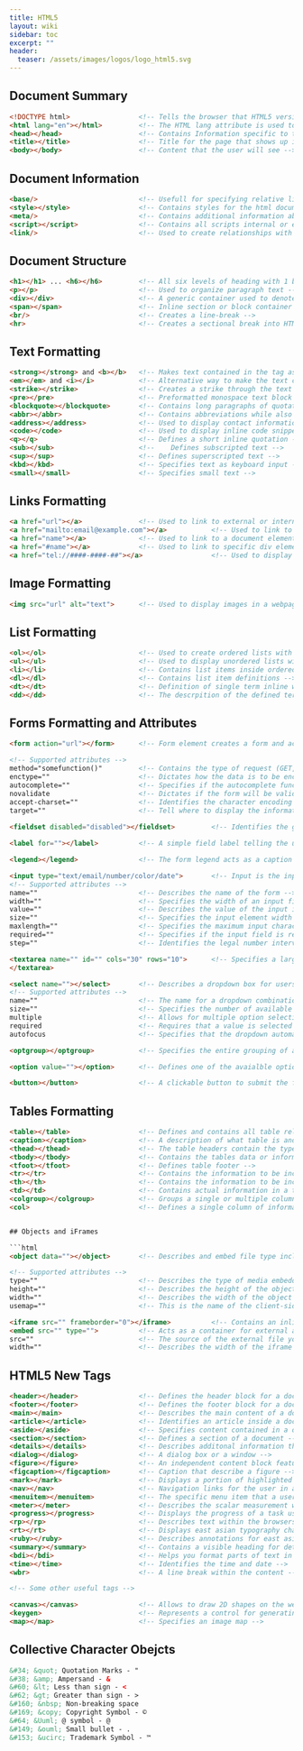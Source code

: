 ```yaml
---
title: HTML5
layout: wiki
sidebar: toc
excerpt: ""
header:
  teaser: /assets/images/logos/logo_html5.svg
---
```



## Document Summary

```html
<!DOCTYPE html>                 <!-- Tells the browser that HTML5 version of HTML to be recognized by the browser -->
<html lang="en"></html>         <!-- The HTML lang attribute is used to identify the language of text content on the web. This information helps search engines return language specific results, -->
<head></head>                   <!-- Contains Information specific to the page like title, styles and scripts -->
<title></title>                 <!-- Title for the page that shows up in the browser title bar -->
<body></body>                   <!-- Content that the user will see -->
```

## Document Information 

```html
<base/>                         <!-- Usefull for specifying relative links in a document -->
<style></style>                 <!-- Contains styles for the html document -->
<meta/>                         <!-- Contains additional information about the page, author, page description and other hidden page info -->
<script></script>               <!-- Contains all scripts internal or external -->
<link/>                         <!-- Used to create relationships with external pages and stylesheets -->
```


## Document Structure 

```html
<h1></h1> ... <h6></h6>         <!-- All six levels of heading with 1 being the most promiment and 6 being the least prominent -->
<p></p>                         <!-- Used to organize paragraph text -->
<div></div>                     <!-- A generic container used to denote a page section -->
<span></span>                   <!-- Inline section or block container used for creating inline style elements -->
<br/>                           <!-- Creates a line-break -->
<hr>                            <!-- Creates a sectional break into HTML -->
```

## Text Formatting

```html
<strong></strong> and <b></b>   <!-- Makes text contained in the tag as bold -->
<em></em> and <i></i>           <!-- Alternative way to make the text contained in the tag as italic -->
<strike></strike>               <!-- Creates a strike through the text element -->
<pre></pre>                     <!-- Preformatted monospace text block with some spacing intact -->
<blockquote></blockquote>       <!-- Contains long paragraphs of quotations often cited -->
<abbr></abbr>                   <!-- Contains abbreviations while also making the full form avaialable -->
<address></address>             <!-- Used to display contact information -->
<code></code>                   <!-- Used to display inline code snippets -->
<q></q>                         <!-- Defines a short inline quotation -->
<sub></sub>                     <!-- 	Defines subscripted text -->
<sup></sup>                     <!-- Defines superscripted text -->
<kbd></kbd>                     <!-- Specifies text as keyboard input -->
<small></small>                 <!-- Specifies small text -->  
```

## Links Formatting

```html
<a href="url"></a>              <!-- Used to link to external or internal pages of a wbesite -->
<a href="mailto:email@example.com"></a>           <!-- Used to link to an email address -->
<a href="name"></a>             <!-- Used to link to a document element -->
<a href="#name"></a>            <!-- Used to link to specific div element -->
<a href="tel://####-####-##"></a>                 <!-- Used to display phone numbers and make them clickable -->
```

## Image Formatting 

```html
<img src="url" alt="text">      <!-- Used to display images in a webpage where src="url" contains the link to the image source and alt="" contains an alternative text to display when the image is not displayed -->
```

## List Formatting

```html
<ol></ol>                       <!-- Used to create ordered lists with numbers in the items -->
<ul></ul>                       <!-- Used to display unordered lists with numbers in the items -->
<li></li>                       <!-- Contains list items inside ordered and unordered lists -->
<dl></dl>                       <!-- Contains list item definitions -->
<dt></dt>                       <!-- Definition of single term inline with body content -->
<dd></dd>                       <!-- The descrpition of the defined term -->
```

## Forms Formatting and Attributes 

```html
<form action="url"></form>      <!-- Form element creates a form and action="" specifies where the data is to be sent to when the visitor submits the form -->

<!-- Supported attributes -->
method="somefunction()"         <!-- Contains the type of request (GET, POST... etc) which dictates how to send the data of the form -->
enctype=""                      <!-- Dictates how the data is to be encoded when the data is sent to the web server. -->
autocomplete=""                 <!-- Specifies if the autocomplete functionality is enabled or not -->
novalidate                      <!-- Dictates if the form will be validated or not -->
accept-charset=""               <!-- Identifies the character encoding upon form submission -->
target=""                       <!-- Tell where to display the information upon form submission. Possible values: '_blank', '_self', '_parent', '_top' -->
                            
<fieldset disabled="disabled"></fieldset>         <!-- Identifies the group of all fields in the form -->

<label for=""></label>          <!-- A simple field label telling the user what to type in the field -->

<legend></legend>               <!-- The form legend acts as a caption for the fieldset element -->

<input type="text/email/number/color/date">       <!-- Input is the input field where the user can input various types of data -->
<!-- Supported attributes -->
name=""                         <!-- Describes the name of the form -->
width=""                        <!-- Specifies the width of an input field -->
value=""                        <!-- Describes the value of the input information field -->
size=""                         <!-- Specifies the input element width in characters -->
maxlength=""                    <!-- Specifies the maximum input character numbers -->
required=""                     <!-- Specifies if the input field is required to fill in before submitting the form -->
step=""                         <!-- Identifies the legal number intervals of the input field -->

<textarea name="" id="" cols="30" rows="10">      <!-- Specifies a large input text field for longer messages -->
</textarea>

<select name=""></select>       <!-- Describes a dropdown box for users to select from variety of choices -->
<!-- Supported attributes -->
name=""                         <!-- The name for a dropdown combination box -->
size=""                         <!-- Specifies the number of available options -->
multiple                        <!-- Allows for multiple option selections -->
required                        <!-- Requires that a value is selected before submitting the form -->
autofocus                       <!-- Specifies that the dropdown automatically comes to focus once the page loads -->

<optgroup></optgroup>           <!-- Specifies the entire grouping of available options -->

<option value=""></option>      <!-- Defines one of the avaialble option from the dropdown list -->

<button></button>               <!-- A clickable button to submit the form -->
```

## Tables Formatting 

```html
<table></table>                 <!-- Defines and contains all table related content -->
<caption></caption>             <!-- A description of what table is and what it contains -->
<thead></thead>                 <!-- The table headers contain the type of information defined in each column underneath -->
<tbody></tbody>                 <!-- Contains the tables data or information -->
<tfoot></tfoot>                 <!-- Defines table footer -->
<tr></tr>                       <!-- Contains the information to be included in a table row -->
<th></th>                       <!-- Contains the information to be included in a single table header -->
<td></td>                       <!-- Contains actual information in a table cell -->
<colgroup></colgroup>           <!-- Groups a single or multiple columns for formatting purposes -->
<col>                           <!-- Defines a single column of information inside a table -->


## Objects and iFrames

```html
<object data=""></object>       <!-- Describes and embed file type including audio, video, PDF's, images -->

<!-- Supported attributes -->
type=""                         <!-- Describes the type of media embedded -->
height=""                       <!-- Describes the height of the object in pixels -->
width=""                        <!-- Describes the width of the object in pixels -->
usemap=""                       <!-- This is the name of the client-side image map in the object -->

<iframe src="" frameborder="0"></iframe>          <!-- Contains an inline frame that allows to embed external information -->                    
<embed src="" type="">          <!-- Acts as a container for external application or plug-in -->
src=""                          <!-- The source of the external file you're embedding -->
width=""                        <!-- Describes the width of the iframe in pixels -->
```

## HTML5 New Tags

```html
<header></header>               <!-- Defines the header block for a document or a section -->
<footer></footer>               <!-- Defines the footer block for a document or a section -->
<main></main>                   <!-- Describes the main content of a document --> 
<article></article>             <!-- Identifies an article inside a document -->
<aside></aside>                 <!-- Specifies content contained in a document sidebar -->
<section></section>             <!-- Defines a section of a document -->
<details></details>             <!-- Describes additonal information that user can view or hide -->
<dialog></dialog>               <!-- A dialog box or a window -->
<figure></figure>               <!-- An independent content block featuring images, diagrams or illustrations -->
<figcaption></figcaption>       <!-- Caption that describe a figure -->
<mark></mark>                   <!-- Displays a portion of highlighted text with in a page content -->
<nav></nav>                     <!-- Navigation links for the user in a document -->
<menuitem></menuitem>           <!-- The specific menu item that a user can raise from a pop up menu -->
<meter></meter>                 <!-- Describes the scalar measurement with in a known array -->
<progress></progress>           <!-- Displays the progress of a task usually a progress bar -->
<rp></rp>                       <!-- Describes text within the browsers that do not support ruby notations -->
<rt></rt>                       <!-- Displays east asian typography character details -->
<ruby></ruby>                   <!-- Describes annotations for east asian typography -->
<summary></summary>             <!-- Contains a visible heading for details element -->
<bdi></bdi>                     <!-- Helps you format parts of text in a different direction than other text -->
<time></time>                   <!-- Identifies the time and date -->
<wbr>                           <!-- A line break within the content -->

<!-- Some other useful tags -->

<canvas></canvas>               <!-- Allows to draw 2D shapes on the web page with the help of javascript -->
<keygen>                        <!-- Represents a control for generating a public-private key pair -->
<map></map>                     <!-- Specifies an image map -->
```


## Collective Character Obejcts

```html
&#34; &quot; Quotation Marks - "
&#38; &amp; Ampersand - &
&#60; &lt; Less than sign - <
&#62; &gt; Greater than sign - >
&#160; &nbsp; Non-breaking space 
&#169; &copy; Copyright Symbol - ©
&#64; &Uuml; @ symbol - @
&#149; &ouml; Small bullet - .
&#153; &ucirc; Trademark Symbol - ™
```